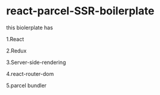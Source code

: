 # react-parcel-SSR-boilerplate

this biolerplate has

 1.React

 2.Redux
 
 3.Server-side-rendering
 
 4.react-router-dom
 
 5.parcel bundler

